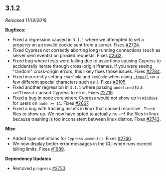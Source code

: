 ## 3.1.2

_Released 11/18/2018_

**Bugfixes:**

- Fixed a regression caused in `3.1.1` where we attempted to set a property on an invalid cookie sent from a server. Fixes [#2724](https://github.com/cypress-io/cypress/issues/2724).
- Fixed Cypress not correctly aborting long running connections (such as server sent events) on proxied requests. Fixes [#2612](https://github.com/cypress-io/cypress/issues/2612).
- Fixed bug where tests were failing due to assertions causing Cypress to accidentally iterate through cross-origin iframes. If you were seeing "random" cross-origin errors, this likely fixes those issues. Fixes [#2784](https://github.com/cypress-io/cypress/issues/2784).
- Fixed incorrectly setting `charCode` and `keyCode` when using [`.type()`](/api/commands/type) on a few different special characters such as `{`. Fixes [#2105](https://github.com/cypress-io/cypress/issues/2105).
- Fixed another regression in `3.1.1` where passing `undefined` to a `setTimeout` caused Cypress to error. Fixes [#2719](https://github.com/cypress-io/cypress/issues/2719).
- Fixed a bug in node core where Cypress would not show up in `Windows` for users on `node >= 11`. Fixes [#2667](https://github.com/cypress-io/cypress/issues/2667).
- Fixed a bug with trashing assets in linux that caused recursive `.Trash` files to show up. We now have opted to actually `rm -rf` the files in linux because trashing is too inconsistent between linux distros. Fixes [#2742](https://github.com/cypress-io/cypress/issues/2742).

**Misc**

- Added type definitions for `Cypress.moment()`. Fixes [#2746](https://github.com/cypress-io/cypress/issues/2746).
- We now display better error messages in the CLI when runs exceed billing limits. Fixes [#1689](https://github.com/cypress-io/cypress/issues/1689).

**Dependency Updates**

- Removed `progress` [#2733](https://github.com/cypress-io/cypress/issues/2733).
